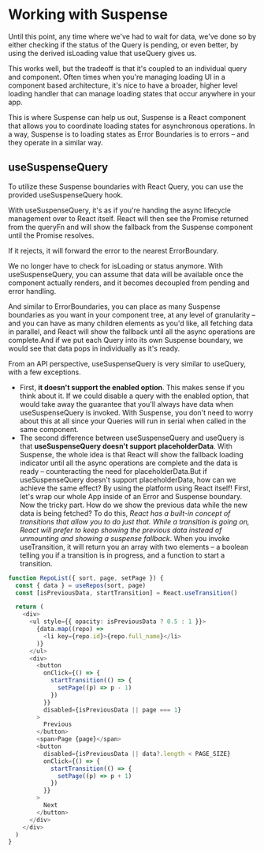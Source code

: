# Working with Suspense

Until this point, any time where we've had to wait for data, we've done so by either checking if the status of the Query is pending, or even better, by using the derived isLoading value that useQuery gives us.

This works well, but the tradeoff is that it's coupled to an individual query and component. Often times when you're managing loading UI in a component based architecture, it's nice to have a broader, higher level loading handler that can manage loading states that occur anywhere in your app.

This is where Suspense can help us out, Suspense is a React component that allows you to coordinate loading states for asynchronous operations. In a way, Suspense is to loading states as Error Boundaries is to errors – and they operate in a similar way.

## useSuspenseQuery

To utilize these Suspense boundaries with React Query, you can use the provided useSuspenseQuery hook.

With useSuspenseQuery, it's as if you're handing the async lifecycle management over to React itself. React will then see the Promise returned from the queryFn and will show the fallback from the Suspense component until the Promise resolves.

If it rejects, it will forward the error to the nearest ErrorBoundary.

We no longer have to check for isLoading or status anymore. With useSuspenseQuery, you can assume that data will be available once the component actually renders, and it becomes decoupled from pending and error handling.

And similar to ErrorBoundaries, you can place as many Suspense boundaries as you want in your component tree, at any level of granularity – and you can have as many children elements as you'd like, all fetching data in parallel, and React will show the fallback until all the async operations are complete.And if we put each Query into its own Suspense boundary, we would see that data pops in individually as it's ready.

From an API perspective, useSuspenseQuery is very similar to useQuery, with a few exceptions.

- First, __it doesn't support the enabled option__. This makes sense if you think about it. If we could disable a query with the enabled option, that would take away the guarantee that you'll always have data when useSuspenseQuery is invoked. With Suspense, you don't need to worry about this at all since your Queries will run in serial when called in the same component.
- The second difference between useSuspenseQuery and useQuery is that __useSuspenseQuery doesn't support placeholderData__. With Suspense, the whole idea is that React will show the fallback loading indicator until all the async operations are complete and the data is ready – counteracting the need for placeholderData.But if useSuspenseQuery doesn't support placeholderData, how can we achieve the same effect? By using the platform using React itself!
First, let's wrap our whole App inside of an Error and Suspense boundary. Now the tricky part. How do we show the previous data while the new data is being fetched? To do this, _React has a built-in concept of transitions that allow you to do just that. While a transition is going on, React will prefer to keep showing the previous data instead of unmounting and showing a suspense fallback_. When you invoke useTransition, it will return you an array with two elements – a boolean telling you if a transition is in progress, and a function to start a transition. 

```ts
function RepoList({ sort, page, setPage }) {
  const { data } = useRepos(sort, page)
  const [isPreviousData, startTransition] = React.useTransition()

  return (
    <div>
      <ul style={{ opacity: isPreviousData ? 0.5 : 1 }}>
        {data.map((repo) => 
          <li key={repo.id}>{repo.full_name}</li>
        )}
      </ul>
      <div>
        <button
          onClick={() => {
            startTransition(() => {
              setPage((p) => p - 1)
            })
          }}
          disabled={isPreviousData || page === 1}
        >
          Previous
        </button>
        <span>Page {page}</span>
        <button
          disabled={isPreviousData || data?.length < PAGE_SIZE}
          onClick={() => {
            startTransition(() => {
              setPage((p) => p + 1)
            })
          }}
        >
          Next
        </button>
      </div>
    </div>
  )
}
```